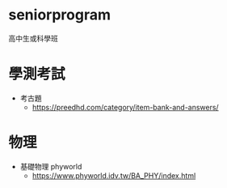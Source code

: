 # seniorprogram
高中生或科學班

# 學測考試
- 考古題
    - https://preedhd.com/category/item-bank-and-answers/

# 物理
- 基礎物理 phyworld
    - https://www.phyworld.idv.tw/BA_PHY/index.html
